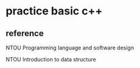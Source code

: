 # practice basic c++

## reference

NTOU Programming language and software design

NTOU Introduction to data structure


